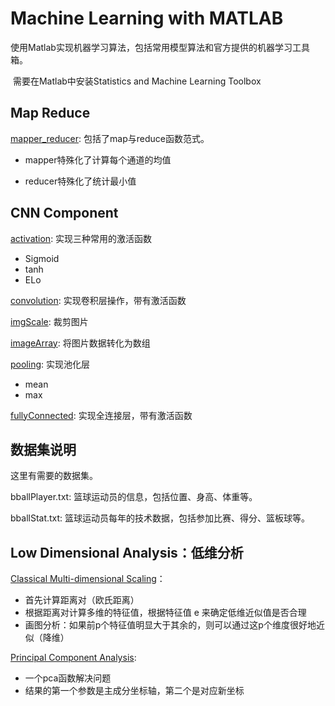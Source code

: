 # Machine Learning with MATLAB

​	使用Matlab实现机器学习算法，包括常用模型算法和官方提供的机器学习工具箱。

​		需要在Matlab中安装Statistics and Machine Learning Toolbox

## Map Reduce

[mapper_reducer](https://github.com/DanferWang/MATLAB-Machine-Learning/blob/main/MapReduce/mapper_reducer.m): 包括了map与reduce函数范式。

- mapper特殊化了计算每个通道的均值

- reducer特殊化了统计最小值

## CNN Component

[activation](https://github.com/DanferWang/MATLAB-Machine-Learning/blob/main/DeepLearningCNNComponent/activation.m): 实现三种常用的激活函数

  - Sigmoid
  - tanh
  - ELo

[convolution](https://github.com/DanferWang/MATLAB-Machine-Learning/blob/main/DeepLearningCNNComponent/convolution.m): 实现卷积层操作，带有激活函数

[imgScale](https://github.com/DanferWang/MATLAB-Machine-Learning/blob/main/DeepLearningCNNComponent/imgScale.m): 裁剪图片

[imageArray](https://github.com/DanferWang/MATLAB-Machine-Learning/blob/main/DeepLearningCNNComponent/imageArray.m): 将图片数据转化为数组

[pooling](https://github.com/DanferWang/MATLAB-Machine-Learning/blob/main/DeepLearningCNNComponent/pooling.m): 实现池化层

- mean
- max

[fullyConnected](https://github.com/DanferWang/MATLAB-Machine-Learning/blob/main/DeepLearningCNNComponent/fullyConnected.m): 实现全连接层，带有激活函数

## 数据集说明

这里有需要的数据集。

bballPlayer.txt: 篮球运动员的信息，包括位置、身高、体重等。

bballStat.txt: 篮球运动员每年的技术数据，包括参加比赛、得分、篮板球等。

## Low Dimensional Analysis：低维分析

[Classical Multi-dimensional Scaling]()：

- 首先计算距离对（欧氏距离）
- 根据距离对计算多维的特征值，根据特征值 e 来确定低维近似值是否合理
- 画图分析：如果前p个特征值明显大于其余的，则可以通过这p个维度很好地近似（降维）

[Principal Component Analysis]():

- 一个pca函数解决问题
- 结果的第一个参数是主成分坐标轴，第二个是对应新坐标

